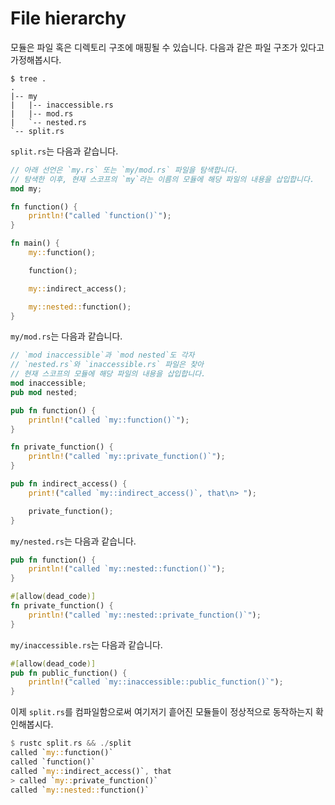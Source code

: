 # File hierarchy

모듈은 파일 혹은 디렉토리 구조에 매핑될 수 있습니다. 다음과 같은 파일 구조가 있다고 가정해봅시다.

```
$ tree .
.
|-- my
|   |-- inaccessible.rs
|   |-- mod.rs
|   `-- nested.rs
`-- split.rs
```

`split.rs`는 다음과 같습니다.

```rust
// 아래 선언은 `my.rs` 또는 `my/mod.rs` 파일을 탐색합니다.
// 탐색한 이후, 현재 스코프의 `my`라는 이름의 모듈에 해당 파일의 내용을 삽입합니다.
mod my;

fn function() {
    println!("called `function()`");
}

fn main() {
    my::function();

    function();

    my::indirect_access();

    my::nested::function();
}
```

`my/mod.rs`는 다음과 같습니다.

```rust
// `mod inaccessible`과 `mod nested`도 각자
// `nested.rs`와 `inaccessible.rs` 파일은 찾아
// 현재 스코프의 모듈에 해당 파일의 내용을 삽입합니다.
mod inaccessible;
pub mod nested;

pub fn function() {
    println!("called `my::function()`");
}

fn private_function() {
    println!("called `my::private_function()`");
}

pub fn indirect_access() {
    print!("called `my::indirect_access()`, that\n> ");

    private_function();
}
```

`my/nested.rs`는 다음과 같습니다.

```rust
pub fn function() {
    println!("called `my::nested::function()`");
}

#[allow(dead_code)]
fn private_function() {
    println!("called `my::nested::private_function()`");
}
```

`my/inaccessible.rs`는 다음과 같습니다.

```rust
#[allow(dead_code)]
pub fn public_function() {
    println!("called `my::inaccessible::public_function()`");
}
```

이제 `split.rs`를 컴파일함으로써 여기저기 흩어진 모듈들이 정상적으로 동작하는지 확인해봅시다.

```rust
$ rustc split.rs && ./split
called `my::function()`
called `function()`
called `my::indirect_access()`, that
> called `my::private_function()`
called `my::nested::function()`
```